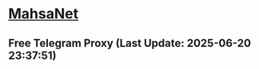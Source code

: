 
# [MahsaNet](https://t.me/mahsa_net)
## Free Telegram Proxy (Last Update: 2025-06-20 23:37:51)

    